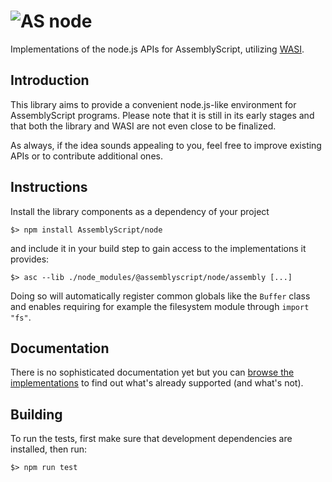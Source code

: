 ![AS](https://avatars1.githubusercontent.com/u/28916798?s=48) node
======================

Implementations of the node.js APIs for AssemblyScript, utilizing [WASI](https://wasi.dev).

Introduction
------------

This library aims to provide a convenient node.js-like environment for AssemblyScript programs.
Please note that it is still in its early stages and that both the library and WASI are not even
close to be finalized.

As always, if the idea sounds appealing to you, feel free to improve existing APIs or to contribute
additional ones.

Instructions
------------

Install the library components as a dependency of your project

```
$> npm install AssemblyScript/node
```

and include it in your build step to gain access to the implementations it provides:

```
$> asc --lib ./node_modules/@assemblyscript/node/assembly [...]
```

Doing so will automatically register common globals like the `Buffer` class and enables requiring
for example the filesystem module through `import "fs"`.

Documentation
-------------

There is no sophisticated documentation yet but you can [browse the implementations](./assembly)
to find out what's already supported (and what's not).

Building
--------

To run the tests, first make sure that development dependencies are installed, then run:

```
$> npm run test
```
